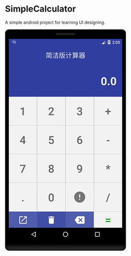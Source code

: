 SimpleCalculator
==============
A simple android project for learning UI designing.

![](https://github.com/csuft/SimpleCalculator/raw/master/captures/device.png "UI preview")